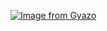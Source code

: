 [![Image from Gyazo](https://i.gyazo.com/a01d4430cca4659cd1cdab61d6eba397.gif)](https://gyazo.com/a01d4430cca4659cd1cdab61d6eba397)

